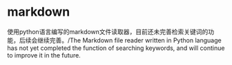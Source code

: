 # markdown
使用python语言编写的markdown文件读取器，目前还未完善检索关键词的功能，后续会继续完善。/The Markdown file reader written in Python language has not yet completed the function of searching keywords, and will continue to improve it in the future.
